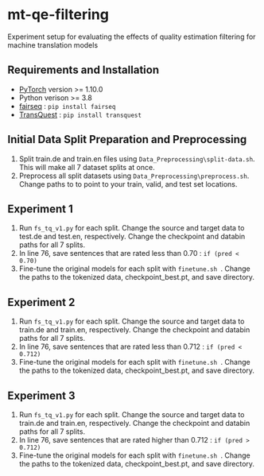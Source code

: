 # mt-qe-filtering
Experiment setup for evaluating the effects of quality estimation filtering for machine translation models

## Requirements and Installation
- [PyTorch](https://pytorch.org/) version >= 1.10.0
- Python verison >= 3.8
- [fairseq](https://github.com/facebookresearch/fairseq) : ``` pip install fairseq ```
- [TransQuest](https://github.com/TharinduDR/TransQuest) : ``` pip install transquest ```

## Initial Data Split Preparation and Preprocessing
1. Split train.de and train.en files using ``` Data_Preprocessing\split-data.sh ```. This will make all 7 dataset splits at once. 
2. Preprocess all split datasets using ``` Data_Preprocessing\preprocess.sh ```. Change paths to to point to your train, valid, and test set locations.

## Experiment 1
1. Run ``` fs_tq_v1.py ``` for each split. Change the source and target data to test.de and test.en, respectively. Change the checkpoint and databin paths for all 7 splits. 
2. In line 76, save sentences that are rated less than 0.70 : ``` if (pred < 0.70) ```
3. Fine-tune the original models for each split with ```finetune.sh ```. Change the paths to the tokenized data, checkpoint_best.pt, and save directory. 

## Experiment 2
1. Run ``` fs_tq_v1.py ``` for each split. Change the source and target data to train.de and train.en, respectively. Change the checkpoint and databin paths for all 7 splits. 
2. In line 76, save sentences that are rated less than 0.712 : ``` if (pred < 0.712) ```
3. Fine-tune the original models for each split with ```finetune.sh ```. Change the paths to the tokenized data, checkpoint_best.pt, and save directory. 

## Experiment 3
1. Run ``` fs_tq_v1.py ``` for each split. Change the source and target data to train.de and train.en, respectively. Change the checkpoint and databin paths for all 7 splits. 
2. In line 76, save sentences that are rated higher than 0.712 : ``` if (pred > 0.712) ```
3. Fine-tune the original models for each split with ```finetune.sh ```. Change the paths to the tokenized data, checkpoint_best.pt, and save directory. 